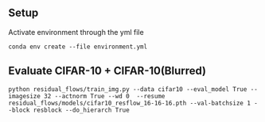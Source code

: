 ## Setup
Activate environment through the yml file
```
conda env create --file environment.yml
```

## Evaluate CIFAR-10 + CIFAR-10(Blurred)
```
python residual_flows/train_img.py --data cifar10 --eval_model True --imagesize 32 --actnorm True --wd 0  --resume residual_flows/models/cifar10_resflow_16-16-16.pth --val-batchsize 1 --block resblock --do_hierarch True
```

